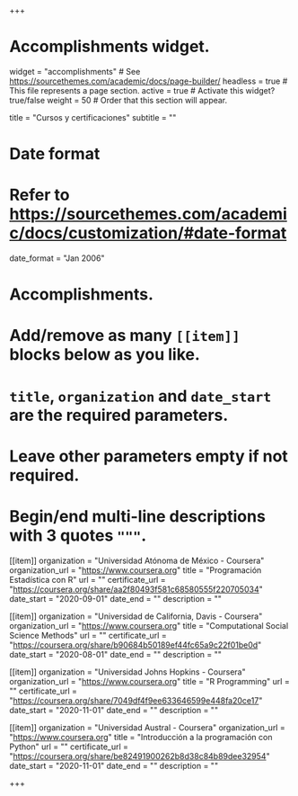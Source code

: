 +++
# Accomplishments widget.
widget = "accomplishments"  # See https://sourcethemes.com/academic/docs/page-builder/
headless = true  # This file represents a page section.
active = true  # Activate this widget? true/false
weight = 50  # Order that this section will appear.

title = "Cursos y certificaciones"
subtitle = ""

# Date format
#   Refer to https://sourcethemes.com/academic/docs/customization/#date-format
date_format = "Jan 2006"

# Accomplishments.
#   Add/remove as many `[[item]]` blocks below as you like.
#   `title`, `organization` and `date_start` are the required parameters.
#   Leave other parameters empty if not required.
#   Begin/end multi-line descriptions with 3 quotes `"""`.

[[item]]
  organization = "Universidad Atónoma de México - Coursera"
  organization_url = "https://www.coursera.org"
  title = "Programación Estadística con R"
  url = ""
  certificate_url = "https://coursera.org/share/aa2f80493f581c68580555f220705034"
  date_start = "2020-09-01"
  date_end = ""
  description = ""

[[item]]
  organization = "Universidad de California, Davis - Coursera"
  organization_url = "https://www.coursera.org"
  title = "Computational Social Science Methods"
  url = ""
  certificate_url = "https://coursera.org/share/b90684b50189ef44fc65a9c22f01be0d"
  date_start = "2020-08-01"
  date_end = ""
  description = ""
  
[[item]]
  organization = "Universidad Johns Hopkins - Coursera"
  organization_url = "https://www.coursera.org"
  title = "R Programming"
  url = ""
  certificate_url = "https://coursera.org/share/7049df4f9ee633646599e448fa20ce17"
  date_start = "2020-11-01"
  date_end = ""
  description = ""

[[item]]
  organization = "Universidad Austral - Coursera"
  organization_url = "https://www.coursera.org"
  title = "Introducción a la programación con Python"
  url = ""
  certificate_url = "https://coursera.org/share/be82491900262b8d38c84b89dee32954"
  date_start = "2020-11-01"
  date_end = ""
  description = ""

+++
